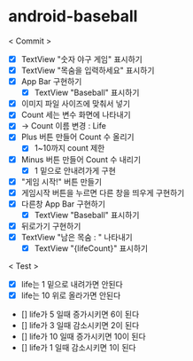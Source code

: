 # android-baseball

< Commit >
- [x] TextView "숫자 야구 게임" 표시하기
- [x] TextView "목숨을 입력하세요" 표시하기 
- [x] App Bar 구현하기 
  - [x] TextView "Baseball" 표시하기 
- [x] 이미지 파일 사이즈에 맞춰서 넣기 
- [x] Count 세는 변수 화면에 나타내기 
- [x] -> Count 이름 변경 : Life
- [x] Plus 버튼 만들어 Count 수 올리기
  - [x] 1~10까지 count 제한
- [x] Minus 버튼 만들어 Count 수 내리기 
  - [x] 1 밑으로 안내려가게 구현 
- [x] "게임 시작!" 버튼 만들기 
- [x] 게임시작 버튼을 누르면 다른 창을 띄우게 구현하기 
- [x] 다른창 App Bar 구현하기
  - [x] TextView "Baseball" 표시하기 
- [x] 뒤로가기 구현하기 
- [x] TextView "남은 목숨 : " 나타내기 
  - [x] TextView "{lifeCount}" 표시하기 

< Test >
- [x] life는 1 밑으로 내려가면 안된다
- [x] life는 10 위로 올라가면 안된다
- [] life가 5 일때 증가시키면 6이 된다
- [] life가 3 일때 감소시키면 2이 된다
- [] life가 10 일때 증가시키면 10이 된다
- [] life가 1 일때 감소시키면 1이 된다